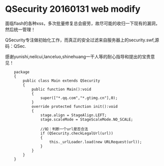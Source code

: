QSecurity 20160131 web modify
=========

面临flash的各种xss，多次批量修复总会疲劳，故尽可能的收归一下现有的漏洞，然后统一管理！

QSecurity专注做初始化工作，而真正的安全过滤来自服务器上的security.swf,源码：QSec.

感谢yunishi,neilcui,lanceluo,shinehuang一干人等的耐心指导和提出的宝贵意见！



		package
		{
			public class Main extends QSecurity 
			{
				public function Main():void 
				{
					super(["*.qq.com","*.gtimg.cn"],0);
				}
				override protected function init():void 
				{
					stage.align = StageAlign.LEFT;
					stage.scaleMode = StageScaleMode.NO_SCALE;
					
					//如：判断一个url是否合法
					if (QSecurity.checkLegalUrl(url))
					{
						this._urlLoader.load(new URLRequest(url));
					}
				}
			}
		}
